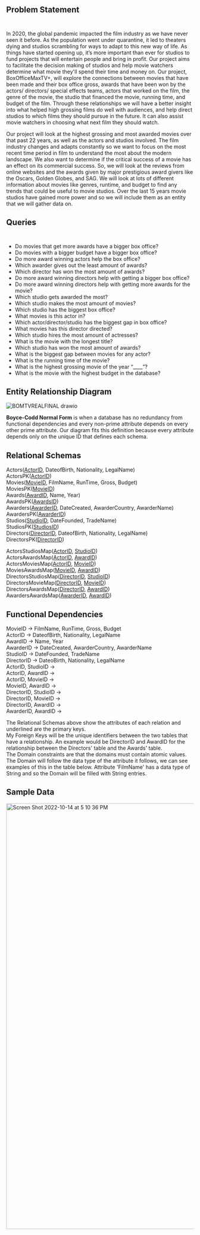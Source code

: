 ## __<dt> Problem Statement</dt>__ </br>
<p>In 2020, the global pandemic impacted the film industry as we have never seen it before. As the population went under quarantine, it led to theaters dying and studios scrambling for ways to adapt to this new way of life. As things have started opening up, it’s more important than ever for studios to fund projects that will entertain people and bring in profit. Our project aims to facilitate the decision making of studios and help movie watchers determine what movie they'll spend their time and money on. Our project, BoxOfficeMaxTV+, will explore the connections between movies that have been made and their box office gross, awards that have been won by the actors/ directors/ special effects teams, actors that worked on the film, the genre of the movie, the studio that financed the movie, running time, and budget of the film. Through these relationships we will have a better insight into what helped high grossing films do well with audiences, and help direct studios to which films they should pursue in the future. It can also assist movie watchers in choosing what next film they should watch. </p>
<p>Our project will look at the highest grossing and most awarded movies over that past 22 years, as well as the actors and studios involved. The film industry changes and adapts constantly so we want to focus on the most recent time period in film to understand the most about the modern landscape. We also want to determine if the critical success of a movie has an effect on its commercial success. So, we will look at the reviews from online websites and the awards given by major prestigious award givers like the Oscars, Golden Globes, and SAG. We will look at lots of different information about movies like genres, runtime, and budget to find any trends that could be useful to movie studios. Over the last 15 years movie studios have gained more power and so we will include them as an entity that we will gather data on.</p>

## __<dt>Queries</dt>__ <br>
* Do movies that get more awards have a bigger box office? 
* Do movies with a bigger budget have a bigger box office? 
* Do more award winning actors help the box office? 
* Which awarder gives out the least amount of awards?
* Which director has won the most amount of awards?
* Do more award winning directors help with getting a bigger box office?
* Do more award winning directors help with getting more awards for the movie? 
* Which studio gets awarded the most? 
* Which studio makes the most amount of movies? 
* Which studio has the biggest box office? 
* What movies is this actor in? 
* Which actor/director/studio has the biggest gap in box office? 
* What movies has this director directed? 
* Which studio hires the most amount of actresses? 
* What is the movie with the longest title? 
* Which studio has won the most amount of awards?
* What is the biggest gap between movies for any actor? 
* What is the running time of the movie? 
* What is the highest grossing movie of the year “____”? 
* What is the movie with the highest budget in the database?



## __<dt>Entity Relationship Diagram</dt>__

![BOMTVREALFINAL drawio](https://user-images.githubusercontent.com/112138090/195943335-315b7b67-46f9-44b8-9b0a-7128587101cd.png)



**Boyce-Codd Normal Form** is when a database has no redundancy from functional dependencies and every non-prime attribute depends on every other prime attribute. Our diagram fits this definition because every attribute depends only on the unique ID that defines each schema. 

## __<dt>Relational Schemas</dt>__
Actors(<ins>ActorID</ins>, DateofBirth, Nationality, LegalName)</br>
ActorsPK(<ins>ActorID</ins>)</br>
Movies(<ins>MovieID</ins>, FilmName, RunTime, Gross, Budget)</br>
MoviesPK(<ins>MovieID</ins>)</br>
Awards(<ins>AwardID</ins>, Name, Year)</br>
AwardsPK(<ins>AwardsID</ins>)</br>
Awarders(<ins>AwarderID</ins>, DateCreated, AwarderCountry, AwarderName)</br>
AwardersPK(<ins>AwarderID</ins>)</br>
Studios(<ins>StudioID</ins>, DateFounded, TradeName)</br>
StudiosPK(<ins>StudiosID</ins>)</br>
Directors(<ins>DirectorID</ins>, DateofBirth, Nationality, LegalName)</br>
DirectorsPK(<ins>DirectorID</ins>)</br>

ActorsStudiosMap(<ins>ActorID</ins>, <ins>StudioID</ins>)</br>
ActorsAwardsMap(<ins>ActorID</ins>, <ins>AwardID</ins>)</br>
ActorsMoviesMap(<ins>ActorID</ins>, <ins>MovieID</ins>)</br>
MoviesAwardsMap(<ins>MovieID</ins>, <ins>AwardID</ins>)</br>
DirectorsStudiosMap(<ins>DirectorID</ins>, <ins>StudioID</ins>)</br>
DirectorsMovieMap(<ins>DirectorID</ins>, <ins>MovieID</ins>)</br>
DirectorsAwardsMap(<ins>DirectorID</ins>, <ins>AwardID</ins>)</br>
AwardersAwardsMap(<ins>AwarderID</ins>, <ins>AwardID</ins>)</br>

## __<dt>Functional Dependencies</dt>__
MovieID → FilmName, RunTime, Gross, Budget</br>
ActorID → DateofBirth, Nationality, LegalName</br>
AwardID → Name, Year</br>
AwarderID → DateCreated, AwarderCountry, AwarderName</br>
StudioID → DateFounded, TradeName</br>
DirectorID → DateoBirth, Nationality, LegalName</br>
ActorID, StudioID  →</br>
ActorID, AwardID →</br>
ActorID, MovieID →</br>
MovieID, AwardID →</br>
DirectorID, StudioID →</br>
DirectorID, MovieID →</br>
DirectorID, AwardID →</br>
AwarderID, AwardID →</br>

The Relational Schemas above show the attributes of each relation and underlined are the primary keys.</br>
My Foreign Keys will be the unique identifiers between the two tables that have a relationship. An example would be DirectorID and AwardID for the relationship between the Directors' table and the Awards' table.</br>
The Domain constraints are that the domains must contain atomic values.</br>
The Domain will follow the data type of the attribute it follows, we can see examples of this in the table below. Attribute 'FilmName' has a data type of String and so the Domain will be filled with String entries. </br>

## __<dt>Sample Data</dt>__
<img width="1141" alt="Screen Shot 2022-10-14 at 5 10 36 PM" src="https://user-images.githubusercontent.com/112138090/195944566-6c52c8ce-26a6-40b6-bcc9-05ac3c47a3ab.png">




